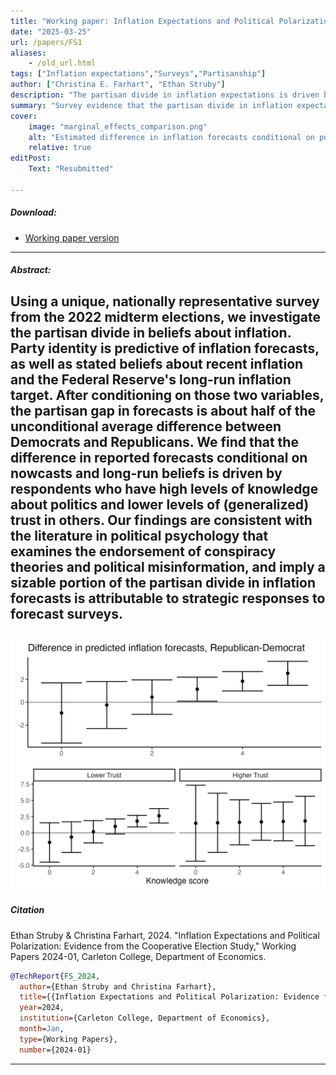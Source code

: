 ```yaml
---
title: "Working paper: Inflation Expectations and Political Polarization: Evidence from the Cooperative Election Study" 
date: "2025-03-25"
url: /papers/FS1
aliases: 
    - /old_url.html
tags: ["Inflation expectations","Surveys","Partisanship"]
author: ["Christina E. Farhart", "Ethan Struby"]
description: "The partisan divide in inflation expectations is driven by partisans with high political knowledge" 
summary: "Survey evidence that the partisan divide in inflation expectations is driven by partisans with high political knowledge."
cover:
    image: "marginal_effects_comparison.png"
    alt: "Estimated difference in inflation forecasts conditional on political knowledge"
    relative: true
editPost:
    Text: "Resubmitted"

---
```


##### Download:

- [Working paper version](../../static/farhart_struby_CES.pdf)

---

##### Abstract:

Using a unique, nationally representative survey from the 2022 midterm elections, we investigate the partisan divide in beliefs about inflation. Party identity is predictive of inflation forecasts, as well as stated beliefs about recent inflation and the Federal Reserve's long-run inflation target. After conditioning on those two variables, the partisan gap in forecasts is about half of the unconditional average difference between Democrats and Republicans. We find that the difference in reported forecasts conditional on nowcasts and long-run beliefs is driven by respondents who have high levels of knowledge about politics and lower levels of (generalized) trust in others. Our findings are consistent with the literature in political psychology that examines the endorsement of conspiracy theories and political misinformation, and imply a sizable portion of the partisan divide in inflation forecasts is attributable to strategic responses to forecast surveys.
---

![Estimated difference in inflation forecasts conditional on political knowledge](marginal_effects_comparison.png "Estimated difference in inflation forecasts conditional on political knowledge")
---


##### Citation

Ethan Struby & Christina Farhart, 2024. "Inflation Expectations and Political Polarization: Evidence from the Cooperative Election Study," Working Papers 2024-01, Carleton College, Department of Economics.

```BibTeX
@TechReport{FS_2024,
  author={Ethan Struby and Christina Farhart},
  title={{Inflation Expectations and Political Polarization: Evidence from the Cooperative Election Study}},
  year=2024,
  institution={Carleton College, Department of Economics},
  month=Jan,
  type={Working Papers},
  number={2024-01}

```

---

